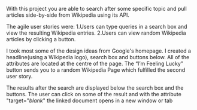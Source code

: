 With this project you are able to search after some specific topic and pull articles side-by-side from Wikipedia using its API.

The agile user stories were:
    1.Users can type queries in a search box and view the resulting Wikipedia entries.
    2.Users can view random Wikipedia articles by clicking a button.


I took most some of the design ideas from Google's homepage. I created a headline(using a WIkipedia logo), search box and buttons below. All of the attributes are located at the centre of the page. The “I’m Feeling Lucky” button sends you to a random Wikipedia Page which fulfilled the second user story.


The results after the search are displayed below the search box and the buttons. The user can click on some of the result and with the attribute "target="_blank_"  the linked document opens in a new window or tab
